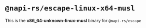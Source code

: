 # `@napi-rs/escape-linux-x64-musl`

This is the **x86_64-unknown-linux-musl** binary for `@napi-rs/escape`
